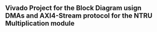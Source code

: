 ## Vivado Project for the Block Diagram usign DMAs and AXI4-Stream protocol for the NTRU Multiplication module
